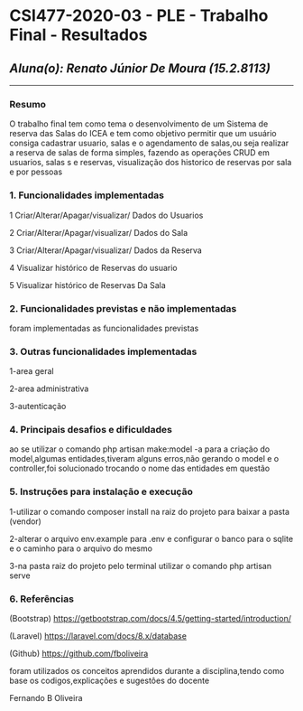 # **CSI477-2020-03 - PLE - Trabalho Final - Resultados**
## *Aluna(o): Renato Júnior De Moura (15.2.8113)*

--------------

<!-- Este documento tem como objetivo apresentar o projeto desenvolvido, considerando o que foi definido na proposta e o produto final. -->

### Resumo

O trabalho final tem como tema o desenvolvimento de um Sistema de reserva das Salas do ICEA e tem como objetivo permitir que um usuário consiga cadastrar usuario, salas e o agendamento de salas,ou seja realizar a reserva de salas de forma simples, fazendo as operações CRUD em usuarios, salas s e reservas, visualização dos historico de reservas por sala e por pessoas 

### 1. Funcionalidades implementadas
1 Criar/Alterar/Apagar/visualizar/ Dados do Usuarios

2 Criar/Alterar/Apagar/visualizar/ Dados do Sala

3 Criar/Alterar/Apagar/visualizar/ Dados da Reserva

4 Visualizar histórico de Reservas do usuario

5 Visualizar histórico de Reservas Da Sala 
  
### 2. Funcionalidades previstas e não implementadas

foram implementadas as funcionalidades previstas 
### 3. Outras funcionalidades implementadas
1-area geral

2-area administrativa 

3-autenticação 

### 4. Principais desafios e dificuldades
<!-- Descrever os principais desafios encontrados no desenvolvimento do trabalho, quais foram as dificuldades e como elas foram superadas e resolvidas. -->
  ao se utilizar o comando php artisan make:model -a para a criação do model,algumas entidades,tiveram alguns erros,não gerando o model e o controller,foi solucionado trocando o nome das entidades em questão 
### 5. Instruções para instalação e execução
<!-- Descrever o que deve ser feito para instalar (ou baixar) a aplicação, o que precisa ser configurando (parâmetros, banco de dados e afins) e como executá-la. -->
1-utilizar o comando composer install na raiz do projeto para baixar a pasta (vendor)

2-alterar o arquivo env.example para .env e configurar o banco para o sqlite e o caminho para o arquivo do mesmo 

3-na pasta raiz do projeto pelo terminal utilizar o comando php artisan serve 
### 6. Referências
<!-- Referências podem ser incluídas, caso necessário. Utilize o padrão ABNT. -->
(Bootstrap)
https://getbootstrap.com/docs/4.5/getting-started/introduction/

(Laravel)
https://laravel.com/docs/8.x/database

(Github)
https://github.com/fboliveira

foram utilizados os conceitos aprendidos durante a disciplina,tendo como base os codigos,explicações e sugestôes do docente 

Fernando B Oliveira 

